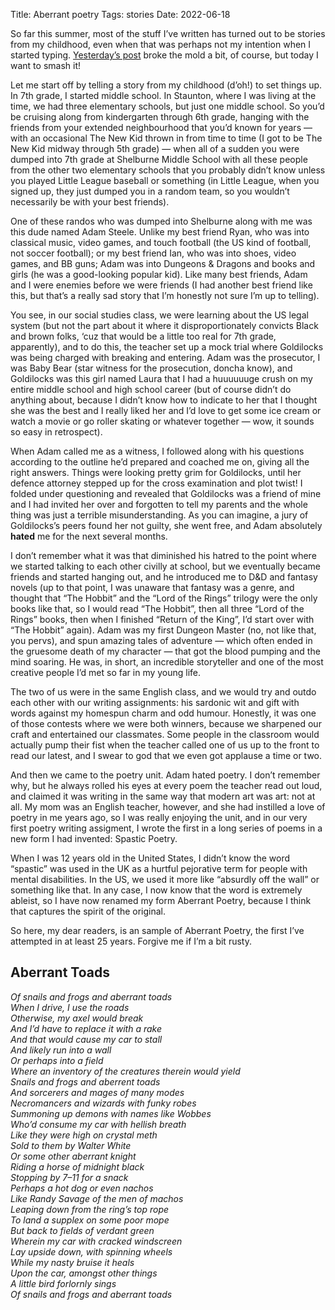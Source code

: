 Title: Aberrant poetry
Tags: stories
Date: 2022-06-18

So far this summer, most of the stuff I’ve written has turned out to be stories
from my childhood, even when that was perhaps not my intention when I started
typing. [Yesterday’s post](2022-06-17-creating-a-blog-with-clojure.html) broke
the mold a bit, of course, but today I want to smash it!

Let me start off by telling a story from my childhood (d’oh!) to set things up.
In 7th grade, I started middle school. In Staunton, where I was living at the
time, we had three elementary schools, but just one middle school. So you’d be
cruising along from kindergarten through 6th grade, hanging with the friends
from your extended neighbourhood that you’d known for years — with an occasional
The New Kid thrown in from time to time (I got to be The New Kid midway through
5th grade) — when all of a sudden you were dumped into 7th grade at Shelburne
Middle School with all these people from the other two elementary schools that
you probably didn’t know unless you played Little League baseball or something
(in Little League, when you signed up, they just dumped you in a random team, so
you wouldn’t necessarily be with your best friends).

One of these randos who was dumped into Shelburne along with me was this dude
named Adam Steele. Unlike my best friend Ryan, who was into classical music,
video games, and touch football (the US kind of football, not soccer football);
or my best friend Ian, who was into shoes, video games, and BB guns; Adam was
into Dungeons & Dragons and books and girls (he was a good-looking popular kid).
Like many best friends, Adam and I were enemies before we were friends (I had
another best friend like this, but that’s a really sad story that I’m honestly
not sure I’m up to telling).

You see, in our social studies class, we were learning about the US legal system
(but not the part about it where it disproportionately convicts Black and brown
folks, ‘cuz that would be a little too real for 7th grade, apparently), and to
do this, the teacher set up a mock trial where Goldilocks was being charged with
breaking and entering. Adam was the prosecutor, I was Baby Bear (star witness
for the prosecution, doncha know), and Goldilocks was this girl named Laura that
I had a huuuuuuge crush on my entire middle school and high school career (but
of course didn’t do anything about, because I didn’t know how to indicate to her
that I thought she was the best and I really liked her and I’d love to get some
ice cream or watch a movie or go roller skating or whatever together — wow, it
sounds so easy in retrospect).

When Adam called me as a witness, I followed along with his questions according
to the outline he’d prepared and coached me on, giving all the right answers.
Things were looking pretty grim for Goldilocks, until her defence attorney
stepped up for the cross examination and plot twist! I folded under questioning
and revealed that Goldilocks was a friend of mine and I had invited her over and
forgotten to tell my parents and the whole thing was just a terrible
misunderstanding. As you can imagine, a jury of Goldilocks’s peers found her not
guilty, she went free, and Adam absolutely **hated** me for the next several
months.

I don’t remember what it was that diminished his hatred to the point where we
started talking to each other civilly at school, but we eventually became
friends and started hanging out, and he introduced me to D&D and fantasy novels
(up to that point, I was unaware that fantasy was a genre, and thought that “The
Hobbit” and the “Lord of the Rings” trilogy were the only books like that, so I
would read “The Hobbit”, then all three “Lord of the Rings” books, then when I
finished “Return of the King”, I’d start over with “The Hobbit” again). Adam was
my first Dungeon Master (no, not like that, you pervs), and spun amazing tales
of adventure — which often ended in the gruesome death of my character — that
got the blood pumping and the mind soaring. He was, in short, an incredible
storyteller and one of the most creative people I’d met so far in my young life.

The two of us were in the same English class, and we would try and outdo each
other with our writing assignments: his sardonic wit and gift with words against
my homespun charm and odd humour. Honestly, it was one of those contests where
we were both winners, because we sharpened our craft and entertained our
classmates. Some people in the classroom would actually pump their fist when the
teacher called one of us up to the front to read our latest, and I swear to god
that we even got applause a time or two.

And then we came to the poetry unit. Adam hated poetry. I don’t remember why,
but he always rolled his eyes at every poem the teacher read out loud, and
claimed it was writing in the same way that modern art was art: not at all. My
mom was an English teacher, however, and she had instilled a love of poetry in
me years ago, so I was really enjoying the unit, and in our very first poetry
writing assigment, I wrote the first in a long series of poems in a new form I
had invented: Spastic Poetry.

When I was 12 years old in the United States, I didn’t know the word “spastic”
was used in the UK as a hurtful pejorative term for people with mental
disabilities. In the US, we used it more like “absurdly off the wall” or
something like that. In any case, I now know that the word is extremely ableist,
so I have now renamed my form Aberrant Poetry, because I think that captures the
spirit of the original.

So here, my dear readers, is an sample of Aberrant Poetry, the first I’ve
attempted in at least 25 years. Forgive me if I’m a bit rusty.

## Aberrant Toads

*Of snails and frogs and aberrant toads*  
*When I drive, I use the roads*  
*Otherwise, my axel would break*  
*And I’d have to replace it with a rake*  
*And that would cause my car to stall*  
*And likely run into a wall*  
*Or perhaps into a field*  
*Where an inventory of the creatures therein would yield*  
*Snails and frogs and aberrent toads*  
*And sorcerers and mages of many modes*  
*Necromancers and wizards with funky robes*  
*Summoning up demons with names like Wobbes*  
*Who’d consume my car with hellish breath*  
*Like they were high on crystal meth*  
*Sold to them by Walter White*  
*Or some other aberrant knight*  
*Riding a horse of midnight black*  
*Stopping by 7–11 for a snack*  
*Perhaps a hot dog or even nachos*  
*Like Randy Savage of the men of machos*  
*Leaping down from the ring’s top rope*  
*To land a supplex on some poor mope*  
*But back to fields of verdant green*  
*Wherein my car with cracked windscreen*  
*Lay upside down, with spinning wheels*  
*While my nasty bruise it heals*  
*Upon the car, amongst other things*  
*A little bird forlornly sings*  
*Of snails and frogs and aberrant toads*
